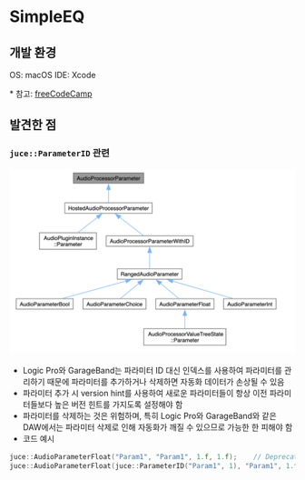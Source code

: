 # SimpleEQ

## 개발 환경
OS: macOS
IDE: Xcode

\* 참고: [freeCodeCamp](https://youtu.be/i_Iq4_Kd7Rc?si=ZgJYunOA4IbsXTyL)

## 발견한 점

### `juce::ParameterID` 관련
![AudioProcessorParameter](./Images/AudioProcessorParameter.png)
- Logic Pro와 GarageBand는 파라미터 ID 대신 인덱스를 사용하여 파라미터를 관리하기 때문에 파라미터를 추가하거나 삭제하면 자동화 데이터가 손상될 수 있음
- 파라미터 추가 시 version hint를 사용하여 새로운 파라미터들이 항상 이전 파라미터들보다 높은 버전 힌트를 가지도록 설정해야 함
- 파라미터를 삭제하는 것은 위험하며, 특히 Logic Pro와 GarageBand와 같은 DAW에서는 파라미터 삭제로 인해 자동화가 깨질 수 있으므로 가능한 한 피해야 함
- 코드 예시
```Cpp
juce::AudioParameterFloat("Param1", "Param1", 1.f, 1.f);    // Deprecated
juce::AudioParameterFloat(juce::ParameterID("Param1", 1), "Param1", 1.f, 1.f);    // Deprecated
```
